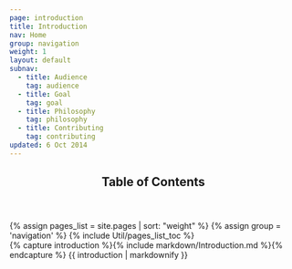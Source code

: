 ```yaml
---
page: introduction
title: Introduction
nav: Home
group: navigation
weight: 1
layout: default
subnav:
  - title: Audience
    tag: audience
  - title: Goal
    tag: goal
  - title: Philosophy
    tag: philosophy
  - title: Contributing
    tag: contributing
updated: 6 Oct 2014
---
```


<div class="toc">
	<div class="toc-content">
		<header>
			<h2>Table of Contents</h2>
		</header>
		{% assign pages_list = site.pages | sort: "weight" %}
		{% assign group = 'navigation' %}
		{% include Util/pages_list_toc %}
	</div>
</div>

<div class="docs-section">
		{% capture introduction %}{% include markdown/Introduction.md %}{% endcapture %}
		{{ introduction | markdownify }}
</div>
